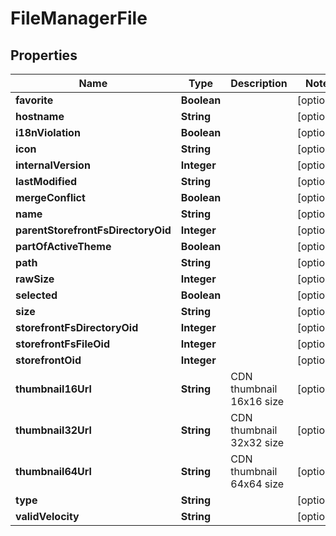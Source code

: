 
# FileManagerFile

## Properties
Name | Type | Description | Notes
------------ | ------------- | ------------- | -------------
**favorite** | **Boolean** |  |  [optional]
**hostname** | **String** |  |  [optional]
**i18nViolation** | **Boolean** |  |  [optional]
**icon** | **String** |  |  [optional]
**internalVersion** | **Integer** |  |  [optional]
**lastModified** | **String** |  |  [optional]
**mergeConflict** | **Boolean** |  |  [optional]
**name** | **String** |  |  [optional]
**parentStorefrontFsDirectoryOid** | **Integer** |  |  [optional]
**partOfActiveTheme** | **Boolean** |  |  [optional]
**path** | **String** |  |  [optional]
**rawSize** | **Integer** |  |  [optional]
**selected** | **Boolean** |  |  [optional]
**size** | **String** |  |  [optional]
**storefrontFsDirectoryOid** | **Integer** |  |  [optional]
**storefrontFsFileOid** | **Integer** |  |  [optional]
**storefrontOid** | **Integer** |  |  [optional]
**thumbnail16Url** | **String** | CDN thumbnail 16x16 size |  [optional]
**thumbnail32Url** | **String** | CDN thumbnail 32x32 size |  [optional]
**thumbnail64Url** | **String** | CDN thumbnail 64x64 size |  [optional]
**type** | **String** |  |  [optional]
**validVelocity** | **String** |  |  [optional]



